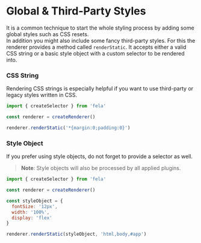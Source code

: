 # Global & Third-Party Styles

It is a common technique to start the whole styling process by adding some global styles such as CSS resets.<br>
In addition you might also include some fancy third-party styles. For this the renderer provides a method called `renderStatic`.
It accepts either a valid CSS string or a basic style object with a custom selector to be rendered into.<br>

### CSS String
Rendering CSS strings is especially helpful if you want to use third-party or legacy styles written in CSS.

```javascript
import { createSelector } from 'fela'

const renderer = createRenderer()

renderer.renderStatic('*{margin:0;padding:0}')
```

### Style Object
If you prefer using style objects, do not forget to provide a selector as well.
> **Note**: Style objects will also be processed by all applied plugins.

```javascript
import { createSelector } from 'fela'

const renderer = createRenderer()

const styleObject = {
  fontSize: '12px',
  width: '100%',
  display: 'flex'
}

renderer.renderStatic(styleObject, 'html,body,#app')
```
